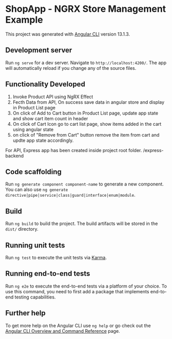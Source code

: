 # ShopApp - NGRX Store Management Example

This project was generated with [Angular CLI](https://github.com/angular/angular-cli) version 13.1.3.

## Development server

Run `ng serve` for a dev server. Navigate to `http://localhost:4200/`. The app will automatically reload if you change any of the source files.

## Functionality Developed

1. Invoke Product API using NgRX Effect
2. Fecth Data from API, On success save data in angular store and display in Product List page
3. On click of Add to Cart button in Product List page, update app state and show cart item count in header 
4. On click of Cart Icon go to cart list page, show items added in the cart using angular state
5. on click of  "Remove from Cart" button remove the item from cart and updte app state accordingly.

For API, Express app has been created inside project root folder. /express-backend

## Code scaffolding

Run `ng generate component component-name` to generate a new component. You can also use `ng generate directive|pipe|service|class|guard|interface|enum|module`.

## Build

Run `ng build` to build the project. The build artifacts will be stored in the `dist/` directory.

## Running unit tests

Run `ng test` to execute the unit tests via [Karma](https://karma-runner.github.io).

## Running end-to-end tests

Run `ng e2e` to execute the end-to-end tests via a platform of your choice. To use this command, you need to first add a package that implements end-to-end testing capabilities.

## Further help

To get more help on the Angular CLI use `ng help` or go check out the [Angular CLI Overview and Command Reference](https://angular.io/cli) page.
